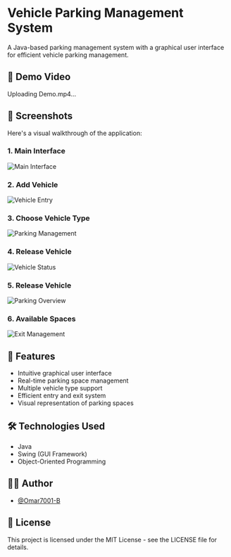 # Vehicle Parking Management System

A Java-based parking management system with a graphical user interface for efficient vehicle parking management.

## 🎥 Demo Video



Uploading Demo.mp4…



## 📸 Screenshots

Here's a visual walkthrough of the application:

### 1. Main Interface
![Main Interface](Screenshots/1.png)

### 2. Add Vehicle
![Vehicle Entry](Screenshots/2.png)

### 3. Choose Vehicle Type
![Parking Management](Screenshots/3.png)

### 4. Release Vehicle
![Vehicle Status](Screenshots/4.png)

### 5. Release Vehicle
![Parking Overview](Screenshots/5.png)

### 6. Available Spaces
![Exit Management](Screenshots/6.png)

## 🚀 Features

- Intuitive graphical user interface
- Real-time parking space management
- Multiple vehicle type support
- Efficient entry and exit system
- Visual representation of parking spaces

## 🛠️ Technologies Used

- Java
- Swing (GUI Framework)
- Object-Oriented Programming

## 👨‍💻 Author

- [@Omar7001-B](https://github.com/Omar7001-B)

## 📝 License

This project is licensed under the MIT License - see the LICENSE file for details.

